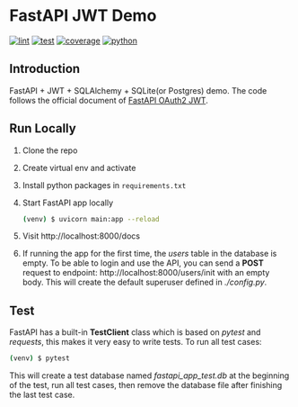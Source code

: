 # FastAPI JWT Demo

[![lint](https://github.com/Redevil10/fastapi-jwt/actions/workflows/lint.yaml/badge.svg)](https://github.com/Redevil10/fastapi-jwt/actions/workflows/lint.yaml) [![test](https://github.com/Redevil10/fastapi-jwt/actions/workflows/test.yaml/badge.svg)](https://github.com/Redevil10/fastapi-jwt/actions/workflows/test.yaml) [![coverage](https://img.shields.io/endpoint?url=https://gist.githubusercontent.com/Redevil10/426778eefb0a2907ee258ec5ff7c5960/raw/f55877451816ffb6ef8d02dd1152f7f790c6b3be/covbadge.json)](https://github.com/Redevil10/fastapi-jwt/actions/workflows/test.yaml) [![python](https://img.shields.io/badge/python-3.10%20%7C%20_3.11-blue)](https://github.com/Redevil10/fastapi-jwt/actions/workflows/test.yaml)


## Introduction
FastAPI + JWT + SQLAlchemy + SQLite(or Postgres) demo.
The code follows the official document of [FastAPI OAuth2 JWT](https://fastapi.tiangolo.com/tutorial/security/oauth2-jwt/).


## Run Locally
1. Clone the repo

2. Create virtual env and activate

3. Install python packages in `requirements.txt`

4. Start FastAPI app locally
    ```bash
    (venv) $ uvicorn main:app --reload
    ```
5. Visit http://localhost:8000/docs

6. If running the app for the first time, the *users* table in the database is empty. To be able to login and use the API, you can send a **POST** request to endpoint:
 http://localhost:8000/users/init with an empty body. This will create the default superuser defined in *./config.py*.

   
## Test
FastAPI has a built-in **TestClient** class which is based on *pytest* and *requests*, this makes it very easy to write tests.
To run all test cases: 
```bash
(venv) $ pytest
```
This will create a test database named *fastapi_app_test.db* at the beginning of the test, run all test cases, then remove the database file after finishing the last test case. 
